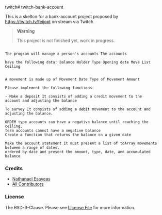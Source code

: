 twitch# twitch-bank-account

This is a skelton for a bank-account project proposed by https://twitch.tv/feijopt on stream via Twitch.

> **Warning**
>
> This project is not finished yet, work in progress.

``` text

The program will manage a person's accounts The accounts 

have the following data: Balance Holder Type Opening date Move List Ceiling


A movement is made up of Movement Date Type of Movement Amount

Please implement the following functions: 

- Make a deposit It consists of adding a credit movement to the account and adjusting the balance

To survey It consists of adding a debit movement to the account and adjusting the balance. 

ORDEM type accounts can have a negative balance until reaching the ceiling, 
term accounts cannot have a negative balance
Create a function that returns the balance on a given date

Make the account statement It must present a list of toArray movements between a range of dates,
ordered by date and present the amount, type, date, and accumulated balance

```


### Credits

- [Nathanael Esayeas](https://github.com/ghostwriter)
- [All Contributors](https://github.com/ghostwriter/twitch-bank-account/contributors)

### License

The BSD-3-Clause. Please see [License File](./LICENSE) for more information.
